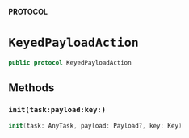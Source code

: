 **PROTOCOL**

# `KeyedPayloadAction`

```swift
public protocol KeyedPayloadAction
```

## Methods
### `init(task:payload:key:)`

```swift
init(task: AnyTask, payload: Payload?, key: Key)
```
